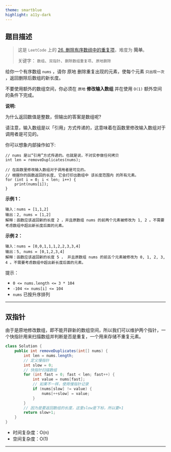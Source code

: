 ```yaml
---
theme: smartblue
highlight: a11y-dark
---
```

## 题目描述
> 这是 `LeetCode` 上的 [26. 删除有序数组中的重复项](https://leetcode-cn.com/problems/remove-duplicates-from-sorted-array/)，难度为 **简单**。
>
> 关键字： `数组`、`双指针`、`删除数组重复项`、`原地删除`

给你一个有序数组 `nums` ，请你 原地 删除重复出现的元素，使每个元素 `只出现一次` ，返回删除后数组的新长度。

不要使用额外的数组空间，你必须在 `原地` **修改输入数组** 并在使用 `O(1)` 额外空间的条件下完成。


**说明:**

为什么返回数值是整数，但输出的答案是数组呢?

请注意，输入数组是以「引用」方式传递的，这意味着在函数里修改输入数组对于调用者是可见的。

你可以想象内部操作如下:

```
// nums 是以“引用”方式传递的。也就是说，不对实参做任何拷贝
int len = removeDuplicates(nums);

// 在函数里修改输入数组对于调用者是可见的。
// 根据你的函数返回的长度, 它会打印出数组中 该长度范围内 的所有元素。
for (int i = 0; i < len; i++) {
    print(nums[i]);
}
```


**示例 1：**
```
输入：nums = [1,1,2]
输出：2, nums = [1,2]
解释：函数应该返回新的长度 2 ，并且原数组 nums 的前两个元素被修改为 1, 2 。不需要考虑数组中超出新长度后面的元素。
```

**示例 2：**
```
输入：nums = [0,0,1,1,1,2,2,3,3,4]
输出：5, nums = [0,1,2,3,4]
解释：函数应该返回新的长度 5 ， 并且原数组 nums 的前五个元素被修改为 0, 1, 2, 3, 4 。不需要考虑数组中超出新长度后面的元素。
```

提示：

- `0 <= nums.length <= 3 * 104`
- `-104 <= nums[i] <= 104`
- `nums` 已按升序排列

<hr>

## 双指针
由于是原地修改数组，即不能开辟新的数组空间，所以我们可以维护两个指针，一个快指针用来扫描数组并判断是否是重复，一个用来存储不重复元素。
```java
class Solution {
    public int removeDuplicates(int[] nums) {
        int len = nums.length;
        // 定义慢指针
        int slow = 0;
        // 快指针扫描数组
        for (int fast = 0; fast < len; fast++) {
            int value = nums[fast];
            // 如果不一样，使用慢指针记录
            if (nums[slow] != value) {
                nums[++slow] = value;
            }
        }
        // 因为是要返回数组的长度，这里slow是下标，所以要+1
        return slow+1;
    }
}
```
- 时间复杂度：O(n)
- 空间复杂度：O(1)

<hr>


